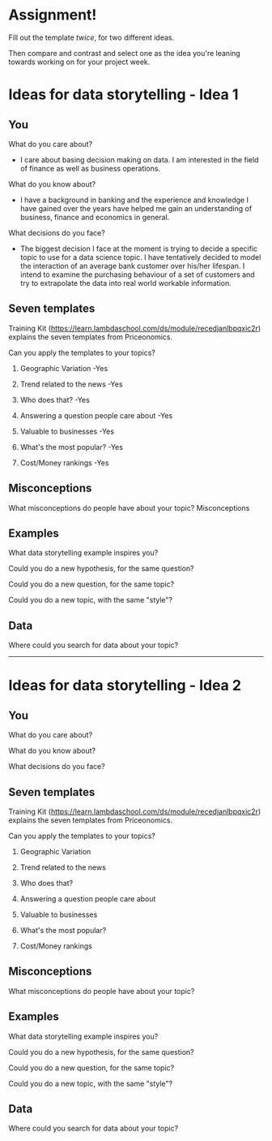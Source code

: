 # Assignment!

Fill out the template *twice*, for two different ideas.

Then compare and contrast and select one as the idea you're leaning towards
working on for your project week.


# Ideas for data storytelling - Idea 1

## You

What do you care about?
- I care about basing decision making on data. I am interested in the field of finance as well as business operations.

What do you know about?
- I have a background in banking and the experience and knowledge I have gained over the years have helped me gain
an understanding of business, finance and economics in general.

What decisions do you face?
- The biggest decision I face at the moment is trying to decide a specific topic to use for a data science topic. I have
tentatively decided to model the interaction of an average bank customer over his/her lifespan. I intend to examine the
purchasing behaviour of a set of customers and try to extrapolate the data into real world workable information.

## Seven templates

Training Kit (https://learn.lambdaschool.com/ds/module/recedjanlbpqxic2r) explains the seven templates from Priceonomics.

Can you apply the templates to your topics? 

1. Geographic Variation
  -Yes

2. Trend related to the news
  -Yes

3. Who does that?
  -Yes

4. Answering a question people care about
  -Yes

5. Valuable to businesses
  -Yes

6. What's the most popular?
  -Yes

7. Cost/Money rankings
  -Yes

## Misconceptions

What misconceptions do people have about your topic?
Misconceptions

## Examples

What data storytelling example inspires you?


Could you do a new hypothesis, for the same question?


Could you do a new question, for the same topic?


Could you do a new topic, with the same "style"?


## Data

Where could you search for data about your topic?

---

# Ideas for data storytelling - Idea 2

## You

What do you care about?


What do you know about?


What decisions do you face?


## Seven templates

Training Kit (https://learn.lambdaschool.com/ds/module/recedjanlbpqxic2r) explains the seven templates from Priceonomics.

Can you apply the templates to your topics? 

1. Geographic Variation


2. Trend related to the news


3. Who does that?


4. Answering a question people care about


5. Valuable to businesses


6. What's the most popular?


7. Cost/Money rankings


## Misconceptions

What misconceptions do people have about your topic?


## Examples

What data storytelling example inspires you?


Could you do a new hypothesis, for the same question?


Could you do a new question, for the same topic?


Could you do a new topic, with the same "style"?


## Data

Where could you search for data about your topic?

